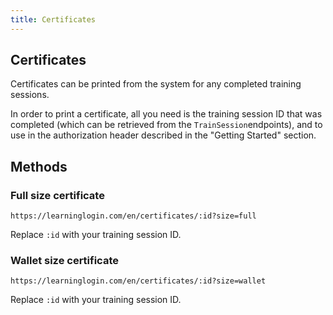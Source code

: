 ```yaml
---
title: Certificates
---
```



## Certificates

Certificates can be printed from the system for any completed training sessions.

In order to print a certificate, all you need is the training session ID that was completed (which can be retrieved from the `TrainSession`endpoints), and to use in the authorization header described in the "Getting Started" section.


## Methods

### Full size certificate

`https://learninglogin.com/en/certificates/:id?size=full`

Replace `:id` with your training session ID.

### Wallet size certificate

`https://learninglogin.com/en/certificates/:id?size=wallet`

Replace `:id` with your training session ID.
